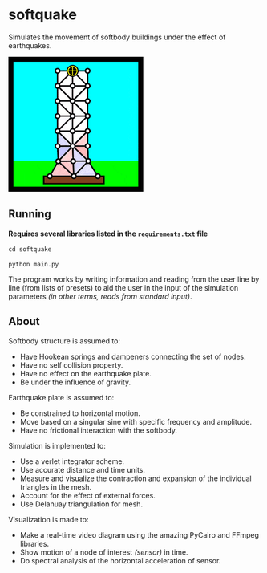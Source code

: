 # softquake

Simulates the movement of softbody buildings under the effect of earthquakes.

![Softbody Earthquake Video GIF](./output/video.gif)

## Running

**Requires several libraries listed in the `requirements.txt` file**

```
cd softquake
```

```
python main.py
```

The program works by writing information and reading from the user line by line (from lists of presets) to aid the user in the input of the simulation parameters *(in other terms, reads from standard input)*.

## About

Softbody structure is assumed to:
* Have Hookean springs and dampeners connecting the set of nodes.
* Have no self collision property.
* Have no effect on the earthquake plate.
* Be under the influence of gravity.

Earthquake plate is assumed to:
* Be constrained to horizontal motion.
* Move based on a singular sine with specific frequency and amplitude.
* Have no frictional interaction with the softbody.

Simulation is implemented to:
* Use a verlet integrator scheme.
* Use accurate distance and time units.
* Measure and visualize the contraction and expansion of the individual triangles in the mesh.
* Account for the effect of external forces.
* Use Delanuay triangulation for mesh.

Visualization is made to:
* Make a real-time video diagram using the amazing PyCairo and FFmpeg libraries.
* Show motion of a node of interest *(sensor)* in time.
* Do spectral analysis of the horizontal acceleration of sensor.
